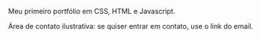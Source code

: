 Meu primeiro portfólio em CSS, HTML e Javascript.

 
Área de contato ilustrativa: se quiser entrar em contato, use o link do email.
